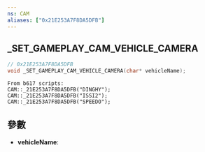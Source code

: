 ```yaml
---
ns: CAM
aliases: ["0x21E253A7F8DA5DFB"]
---
```

## _SET_GAMEPLAY_CAM_VEHICLE_CAMERA

```c
// 0x21E253A7F8DA5DFB
void _SET_GAMEPLAY_CAM_VEHICLE_CAMERA(char* vehicleName);
```

```
From b617 scripts:
CAM::_21E253A7F8DA5DFB("DINGHY");
CAM::_21E253A7F8DA5DFB("ISSI2");
CAM::_21E253A7F8DA5DFB("SPEEDO");
```

## 參數
* **vehicleName**: 

